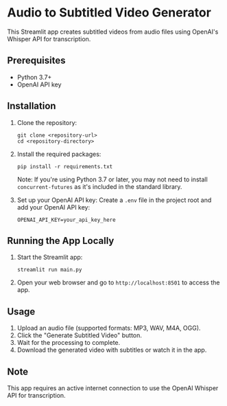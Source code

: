 # Audio to Subtitled Video Generator

This Streamlit app creates subtitled videos from audio files using OpenAI's Whisper API for transcription.

## Prerequisites

- Python 3.7+
- OpenAI API key

## Installation

1. Clone the repository:
   ```
   git clone <repository-url>
   cd <repository-directory>
   ```

2. Install the required packages:
   ```
   pip install -r requirements.txt
   ```

   Note: If you're using Python 3.7 or later, you may not need to install `concurrent-futures` as it's included in the standard library.

3. Set up your OpenAI API key:
   Create a `.env` file in the project root and add your OpenAI API key:
   ```
   OPENAI_API_KEY=your_api_key_here
   ```

## Running the App Locally

1. Start the Streamlit app:
   ```
   streamlit run main.py
   ```

2. Open your web browser and go to `http://localhost:8501` to access the app.

## Usage

1. Upload an audio file (supported formats: MP3, WAV, M4A, OGG).
2. Click the "Generate Subtitled Video" button.
3. Wait for the processing to complete.
4. Download the generated video with subtitles or watch it in the app.

## Note

This app requires an active internet connection to use the OpenAI Whisper API for transcription.
